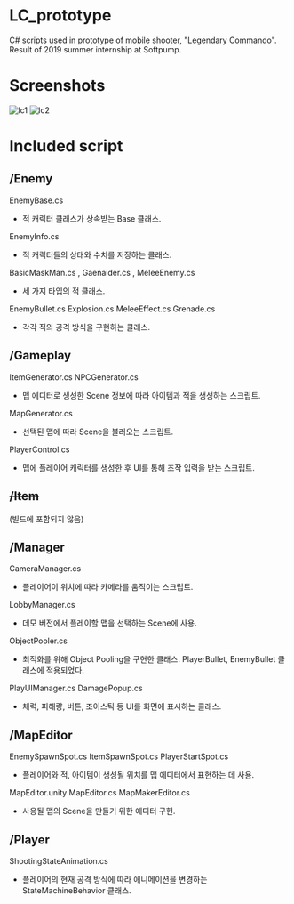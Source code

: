 # LC_prototype

 C# scripts used in prototype of mobile shooter, "Legendary Commando". Result of 2019 summer internship at Softpump.


# Screenshots

![lc1](https://user-images.githubusercontent.com/16031834/65022873-b3568d00-d96c-11e9-9275-a3196c4a63ff.png)
![lc2](https://user-images.githubusercontent.com/16031834/65022883-b5b8e700-d96c-11e9-934e-95bbe601725c.png)


# Included script

## /Enemy

EnemyBase.cs
- 적 캐릭터 클래스가 상속받는 Base 클래스.

EnemyInfo.cs
- 적 캐릭터들의 상태와 수치를 저장하는 클래스.

BasicMaskMan.cs
, Gaenaider.cs
, MeleeEnemy.cs
- 세 가지 타입의 적 클래스.
    
EnemyBullet.cs
Explosion.cs
MeleeEffect.cs
Grenade.cs
- 각각 적의 공격 방식을 구현하는 클래스.


## /Gameplay

ItemGenerator.cs
NPCGenerator.cs
- 맵 에디터로 생성한 Scene 정보에 따라 아이템과 적을 생성하는 스크립트.

MapGenerator.cs
- 선택된 맵에 따라 Scene을 불러오는 스크립트.

PlayerControl.cs
- 맵에 플레이어 캐릭터를 생성한 후 UI를 통해 조작 입력을 받는 스크립트.

## ~~/Item~~
(빌드에 포함되지 않음)

## /Manager

CameraManager.cs
- 플레이어이 위치에 따라 카메라를 움직이는 스크립트.

LobbyManager.cs
- 데모 버전에서 플레이할 맵을 선택하는 Scene에 사용.

ObjectPooler.cs
- 최적화를 위해 Object Pooling을 구현한 클래스. PlayerBullet, EnemyBullet 클래스에 적용되었다.

PlayUIManager.cs
DamagePopup.cs
- 체력, 피해량, 버튼, 조이스틱 등 UI를 화면에 표시하는 클래스.

## /MapEditor

EnemySpawnSpot.cs
ItemSpawnSpot.cs
PlayerStartSpot.cs
- 플레이어와 적, 아이템이 생성될 위치를 맵 에디터에서 표현하는 데 사용.

MapEditor.unity
MapEditor.cs
MapMakerEditor.cs
- 사용될 맵의 Scene을 만들기 위한 에디터 구현.

## /Player

ShootingStateAnimation.cs
- 플레이어의 현재 공격 방식에 따라 애니메이션을 변경하는 StateMachineBehavior 클래스.


